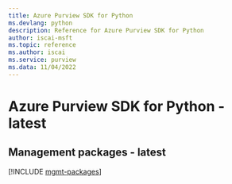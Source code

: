 ```yaml
---
title: Azure Purview SDK for Python
ms.devlang: python
description: Reference for Azure Purview SDK for Python
author: iscai-msft
ms.topic: reference
ms.author: iscai
ms.service: purview
ms.data: 11/04/2022
---
```

# Azure Purview SDK for Python - latest

## Management packages - latest
[!INCLUDE [mgmt-packages](purview-mgmt-index.md)]